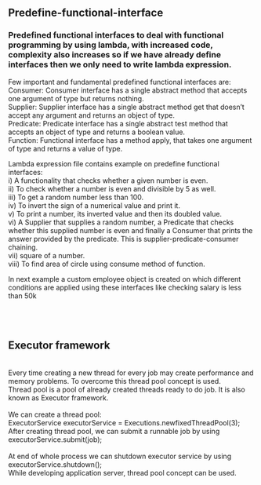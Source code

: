 ## Predefine-functional-interface
### Predefined functional interfaces to deal with functional programming by using lambda, with increased code, complexity also increases so if we have already define interfaces then we only need to write lambda expression.
Few important and fundamental predefined functional interfaces are: </br>
Consumer: Consumer interface has a single abstract method that accepts one argument of type but returns nothing. </br>
Supplier: Supplier interface has a single abstract method get that doesn’t accept any argument and returns an object of type. </br>
Predicate: Predicate interface has a single abstract test method that accepts an object of type and returns a boolean value. </br>
Function: Functional interface has a method apply, that takes one argument of type and returns a value of type. </br>

Lambda expression file contains example on predefine functional interfaces: </br>
i) A functionality that checks whether a given number is even. </br>
ii) To check whether a number is even and divisible by 5 as well.</br>
iii) To get a random number less than 100. </br>
iv) To invert the sign of a numerical value and print it. </br>
v) To print a number, its inverted value and then its doubled value. </br>
vi) A Supplier that supplies a random number, a Predicate that checks whether this supplied number is even and finally a Consumer that prints the answer provided by the predicate. This is supplier-predicate-consumer chaining. </br>
vii) square of a number. </br> 
viii) To find area of circle using consume method of function.</br>

In next example a custom employee object is created on which different conditions are applied using these interfaces like checking salary is less than 50k </br>
</br>
</br>
</br>
## Executor framework 
</br>
Every time creating a new thread for every job may create performance and memory problems. To overcome this thread pool concept is used. </br>
Thread pool is a pool of already created threads ready to do job. It is also known as Executor framework. </br>
</br>
We can create a thread pool: </br>
ExecutorService executorService = Executions.newfixedThreadPool(3); </br>
After creating thread pool, we can submit a runnable job by using executorService.submit(job); </br>
</br>
At end of whole process we can shutdown executor service by using executorService.shutdown(); </br>
While developing application server, thread pool concept can be used.
